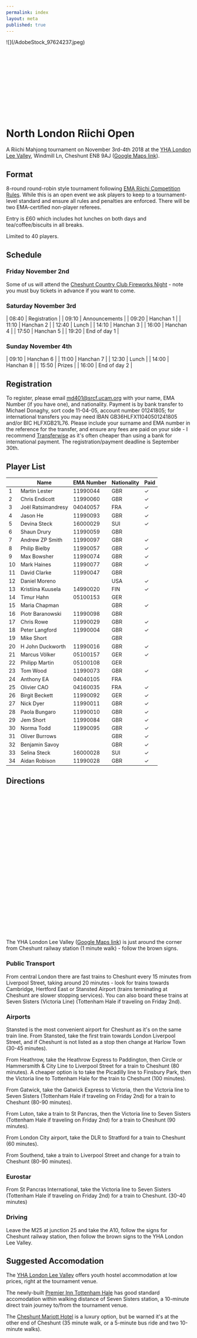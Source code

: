 ```yaml
---
permalink: index
layout: meta
published: true
---
```

<div style=" height: 200px; overflow: hidden;">
![](/AdobeStock_97624237.jpeg)
</div>

# North London Riichi Open

A Riichi Mahjong tournament on November 3rd-4th 2018 at the [YHA London Lee Valley](https://www.yha.org.uk/hostel/london-lee-valley), Windmill Ln, Cheshunt EN8 9AJ ([Google Maps link](https://www.google.co.uk/maps/place/YHA+London+Lee+Valley+Hostel/@51.7040433,-0.024479,17z/data=!3m1!4b1!4m5!3m4!1s0x4876203f0859da9b:0x3caae9bacd1f4cc6!8m2!3d51.70404!4d-0.022285)).

## Format

8-round round-robin style tournament following [EMA Riichi Competition Rules](http://mahjong-europe.org/portal/images/docs/Riichi-rules-2016-EN.pdf). While this is an open event we ask players to keep to a tournament-level standard and ensure all rules and penalties are enforced. There will be two EMA-certified non-player referees.

Entry is £60 which includes hot lunches on both days and tea/coffee/biscuits in all breaks.

Limited to 40 players.

## Schedule

### Friday November 2nd

Some of us will attend the [Cheshunt Country Club Fireworks Night](https://www.tickettailor.com/events/cheshuntcountrycluclub/187767/#) - note you must buy tickets in advance if you want to come.

### Saturday November 3rd

| 08:40 | Registration |
| 09:10 | Announcements |
| 09:20 | Hanchan 1 |
| 11:10 | Hanchan 2 |
| 12:40 | Lunch |
| 14:10 | Hanchan 3 |
| 16:00 | Hanchan 4 |
| 17:50 | Hanchan 5 |
| 19:20 | End of day 1 |

### Sunday November 4th

| 09:10 | Hanchan 6 |
| 11:00 | Hanchan 7 |
| 12:30 | Lunch |
| 14:00 | Hanchan 8 |
| 15:50 | Prizes |
| 16:00 | End of day 2 |

## Registration

To register, please email [md401@srcf.ucam.org](mailto:md401@srcf.ucam.org) with your name, EMA Number (if you have one), and nationality. Payment is by bank transfer to Michael Donaghy, sort code 11-04-05, account number 01241805; for international transfers you may need IBAN GB36HLFX11040501241805 and/or BIC HLFXGB21L76. Please include your surname and EMA number in the reference for the transfer, and ensure any fees are paid on your side - I recommend [Transferwise](https://transferwise.com/) as it's often cheaper than using a bank for international payment. The registration/payment deadline is September 30th.

## Player List

| | Name | EMA Number | Nationality | Paid |
| --- | --- | --- | --- | --- |
| 1 | Martin Lester | 11990044 | GBR | ✓ |
| 2 | Chris Endicott | 11990060 | GBR | ✓ |
| 3 | Joël Ratsimandresy | 04040057 | FRA | ✓ |
| 4 | Jason He | 11990093 | GBR | ✓ |
| 5 | Devina Steck | 16000029 | SUI | ✓ |
| 6 | Shaun Drury | 11990059 | GBR | |
| 7 | Andrew ZP Smith | 11990097 | GBR | ✓ |
| 8 | Philip Bielby | 11990057 | GBR | ✓ |
| 9 | Max Bowsher | 11990074 | GBR | ✓ |
| 10 | Mark Haines | 11990077 | GBR | ✓ |
| 11 | David Clarke | 11990047 | GBR | |
| 12 | Daniel Moreno | | USA | ✓ |
| 13 | Kristiina Kuusela | 14990020 | FIN | ✓ |
| 14 | Timur Hahn | 05100153 | GER | |
| 15 | Maria Chapman | | GBR | ✓ |
| 16 | Piotr Baranowski | 11990098 | GBR | |
| 17 | Chris Rowe | 11990029 | GBR | ✓ |
| 18 | Peter Langford | 11990004 | GBR | ✓ |
| 19 | Mike Short | | GBR | |
| 20 | H John Duckworth | 11990016 | GBR | ✓ |
| 21 | Marcus Völker | 05100157 | GER | ✓ |
| 22 | Philipp Martin | 05100108 | GER | |
| 23 | Tom Wood | 11990073 | GBR | ✓ |
| 24 | Anthony EA | 04040105 | FRA | |
| 25 | Olivier CAO | 04160035 | FRA | ✓ |
| 26 | Birgit Beckett | 11990092 | GER | ✓ |
| 27 | Nick Dyer | 11990011 | GBR | ✓ |
| 28 | Paola Bungaro | 11990010 | GBR | ✓ |
| 29 | Jem Short | 11990084 | GBR | ✓ |
| 30 | Norma Todd | 11990095 | GBR | ✓ |
| 31 | Oliver Burrows | | GBR | ✓ |
| 32 | Benjamin Savoy | | GBR | ✓ |
| 33 | Selina Steck | 16000028  | SUI | ✓ |
| 34 | Aidan Robison | 11990028 | GBR | ✓ |

## Directions

<div id="map" style="float: left; height: 400px; width: 50%"></div>
<div id="pano" style="float: left; height: 400px; width: 50%"></div>

The YHA London Lee Valley ([Google Maps link](https://www.google.co.uk/maps/place/YHA+London+Lee+Valley+Hostel/@51.7040433,-0.024479,17z/data=!3m1!4b1!4m5!3m4!1s0x4876203f0859da9b:0x3caae9bacd1f4cc6!8m2!3d51.70404!4d-0.022285)) is just around the corner from Cheshunt railway station (1 minute walk) - follow the brown signs.

### Public Transport

From central London there are fast trains to Cheshunt every 15 minutes from Liverpool Street, taking around 20 minutes - look for trains towards Cambridge, Hertford East or Stansted Airport (trains terminating at Cheshunt are slower stopping services). You can also board these trains at Seven Sisters (Victoria Line) (Tottenham Hale if traveling on Friday 2nd).

### Airports

Stansted is the most convenient airport for Cheshunt as it's on the same train line. From Stansted, take the first train towards London Liverpool Street, and if Cheshunt is not listed as a stop then change at Harlow Town (30-45 minutes).

From Heathrow, take the Heathrow Express to Paddington, then Circle or Hammersmith & City Line to Liverpool Street for a train to Cheshunt (80 minutes). A cheaper option is to take the Picadilly line to Finsbury Park, then the Victoria line to Tottenham Hale for the train to Cheshunt (100 minutes).

From Gatwick, take the Gatwick Express to Victoria, then the Victoria line to Seven Sisters (Tottenham Hale if traveling on Friday 2nd) for a train to Cheshunt (80-90 minutes).

From Luton, take a train to St Pancras, then the Victoria line to Seven Sisters (Tottenham Hale if traveling on Friday 2nd) for a train to Cheshunt (90 minutes).

From London City airport, take the DLR to Stratford for a train to Cheshunt (60 minutes).

From Southend, take a train to Liverpool Street and change for a train to Cheshunt (80-90 minutes).

### Eurostar

From St Pancras International, take the Victoria line to Seven Sisters (Tottenham Hale if traveling on Friday 2nd) for a train to Cheshunt. (30-40 minutes)

### Driving

Leave the M25 at junction 25 and take the A10, follow the signs for Cheshunt railway station, then follow the brown signs to the YHA London Lee Valley.

## Suggested Accomodation

The [YHA London Lee Valley](https://www.yha.org.uk/hostel/london-lee-valley) offers youth hostel accommodation at low prices, right at the tournament venue.

The newly-built [Premier Inn Tottenham Hale](https://www.premierinn.com/gb/en/hotels/england/greater-london/london/london-tottenham-hale.html) has good standard accomodation within walking distance of Seven Sisters station, a 10-minute direct train journey to/from the tournament venue.

The [Cheshunt Mariott Hotel](https://www.marriott.co.uk/hotels/travel/stnch-cheshunt-marriott-hotel/) is a luxury option, but be warned it's at the other end of Cheshunt (35 minute walk, or a 5-minute bus ride and two 10-minute walks).
